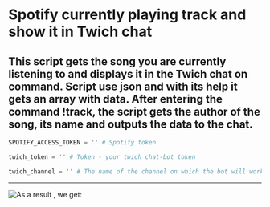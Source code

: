 # Spotify currently playing track and show it in Twich chat

This script gets the song you are **currently listening** to and displays it in the Twich chat on command.
Script use json and with its help it gets an array with data.
After entering the command !track, the script gets the author of the song, its name and outputs the data to the chat.
---
```python
SPOTIFY_ACCESS_TOKEN = '' # Spotify token
```
```python
twich_token = '' # Token - your twich chat-bot token
```
```python
twich_channel = '' # The name of the channel on which the bot will work
```
---


![As a result , we get:](https://user-images.githubusercontent.com/101590291/217056981-cf0cc4a4-84fc-4aad-bd36-c0d233767af8.png)
